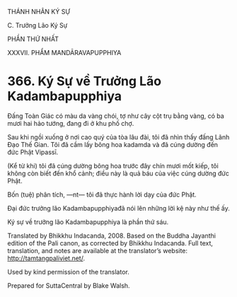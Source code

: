 THÁNH NHÂN KÝ SỰ

C. Trưởng Lão Ký Sự

PHẦN THỨ NHẤT

XXXVII. PHẨM MANDĀRAVAPUPPHIYA

# 366\. Ký Sự về Trưởng Lão Kadambapupphiya

Đấng Toàn Giác có màu da vàng chói, tợ như cây cột trụ bằng vàng, có ba mươi hai hảo tướng, đang đi ở khu phố chợ.

Sau khi ngồi xuống ở nơi cao quý của tòa lâu đài, tôi đã nhìn thấy đấng Lãnh Đạo Thế Gian. Tôi đã cầm lấy bông hoa kadamda và đã cúng dường đến đức Phật Vipassī.

(Kể từ khi) tôi đã cúng dường bông hoa trước đây chín mươi mốt kiếp, tôi không còn biết đến khổ cảnh; điều này là quả báu của việc cúng dường đức Phật.

Bốn (tuệ) phân tích, ―nt― tôi đã thực hành lời dạy của đức Phật.

Đại đức trưởng lão Kadambapupphiyađã nói lên những lời kệ này như thế ấy.

Ký sự về trưởng lão Kadambapupphiya là phần thứ sáu.

Translated by Bhikkhu Indacanda, 2008. Based on the Buddha Jayanthi edition of the Pali canon, as corrected by Bhikkhu Indacanda. Full text, translation, and notes are available at the translator’s website: http://tamtangpaliviet.net/.

Used by kind permission of the translator.

Prepared for SuttaCentral by Blake Walsh.